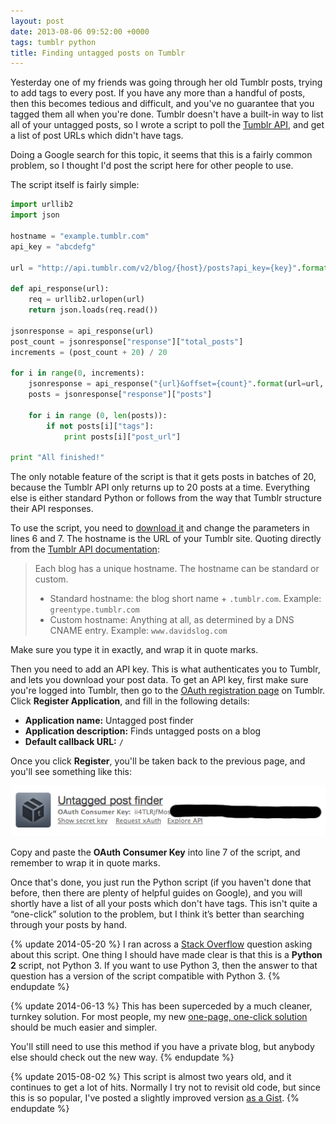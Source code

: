 ```yaml
---
layout: post
date: 2013-08-06 09:52:00 +0000
tags: tumblr python
title: Finding untagged posts on Tumblr
---
```


Yesterday one of my friends was going through her old Tumblr posts, trying to add tags to every post. If you have any more than a handful of posts, then this becomes tedious and difficult, and you've no guarantee that you tagged them all when you're done. Tumblr doesn't have a built-in way to list all of your untagged posts, so I wrote a script to poll the [Tumblr API][api], and get a list of post URLs which didn't have tags.

Doing a Google search for this topic, it seems that this is a fairly common problem, so I thought I'd post the script here for other people to use.

<!-- summary -->

The script itself is fairly simple:

```python
import urllib2
import json

hostname = "example.tumblr.com"
api_key = "abcdefg"

url = "http://api.tumblr.com/v2/blog/{host}/posts?api_key={key}".format(host=hostname, key=api_key)

def api_response(url):
    req = urllib2.urlopen(url)
    return json.loads(req.read())

jsonresponse = api_response(url)
post_count = jsonresponse["response"]["total_posts"]
increments = (post_count + 20) / 20

for i in range(0, increments):
    jsonresponse = api_response("{url}&offset={count}".format(url=url, count=i * 20))
    posts = jsonresponse["response"]["posts"]

    for i in range (0, len(posts)):
        if not posts[i]["tags"]:
            print posts[i]["post_url"]

print "All finished!"
```

The only notable feature of the script is that it gets posts in batches of 20, because the Tumblr API only returns up to 20 posts at a time. Everything else is either standard Python or follows from the way that Tumblr structure their API responses.

To use the script, you need to [download it](/files/untagged-posts.py) and change the parameters in lines 6 and&nbsp;7. The hostname is the URL of your Tumblr site. Quoting directly from the [Tumblr API documentation][api]:

> Each blog has a unique hostname. The hostname can be standard or custom.
>
> * Standard hostname: the blog short name + `.tumblr.com`.
Example: `greentype.tumblr.com`
> * Custom hostname: Anything at all, as determined by a DNS CNAME entry.
Example: `www.davidslog.com`

Make sure you type it in exactly, and wrap it in quote marks.

Then you need to add an API key. This is what authenticates you to Tumblr, and lets you download your post data. To get an API key, first make sure you're logged into Tumblr, then go to the [OAuth registration page][oauth] on Tumblr. Click **Register Application**, and fill in the following details:

* **Application name:** Untagged post finder
* **Application description:** Finds untagged posts on a blog
* **Default callback URL:** `/`

Once you click **Register**, you'll be taken back to the previous page, and you'll see something like this:

![](/images/2013/tumblr_api_keys.png)

Copy and paste the **OAuth Consumer Key** into line 7 of the script, and remember to wrap it in quote marks.

Once that's done, you just run the Python script (if you haven't done that before, then there are plenty of helpful guides on Google), and you will shortly have a list of all your posts which don't have tags. This isn't quite a “one-click” solution to the problem, but I think it’s better than searching through your posts by hand.

{% update 2014-05-20 %}
  I ran across a [Stack Overflow](http://stackoverflow.com/q/21743112) question asking about this script. One thing I should have made clear is that this is a **Python 2** script, not Python 3. If you want to use Python 3, then the answer to that question has a version of the script compatible with Python 3.
{% endupdate %}

{% update 2014-06-13 %}
  This has been superceded by a much cleaner, turnkey solution. For most people, my new [one-page, one-click solution](http://alexwlchan.net/2014/06/untagged-tumblr-posts-redux/) should be much easier and simpler.

  You'll still need to use this method if you have a private blog, but anybody else should check out the new way.
{% endupdate %}

{% update 2015-08-02 %}
  This script is almost two years old, and it continues to get a lot of hits.
  Normally I try not to revisit old code, but since this is so popular, I've posted a slightly improved version [as a Gist](https://gist.github.com/alexwlchan/4502860fd9ff014dc178).
{% endupdate %}

[api]: https://www.tumblr.com/docs/en/api/v2#hostname
[oauth]: http://www.tumblr.com/oauth/apps
